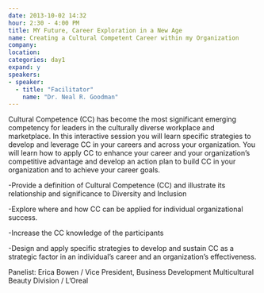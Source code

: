 ```yaml
---
date: 2013-10-02 14:32
hour: 2:30 - 4:00 PM
title: MY Future, Career Exploration in a New Age
name: Creating a Cultural Competent Career within my Organization
company: 
location: 
categories: day1
expand: y
speakers:
- speaker:  
  - title: "Facilitator"
    name: "Dr. Neal R. Goodman"
---
```

Cultural Competence (CC) has become the most significant emerging competency for
leaders in the culturally diverse workplace and marketplace. In this interactive session
you will learn specific strategies to develop and leverage CC in your careers and
across your organization. You will learn how to apply CC to enhance your career and
your organization’s competitive advantage and develop an action plan to build CC in
your organization and to achieve your career goals.

-Provide a definition of Cultural Competence (CC) and illustrate its relationship and significance to Diversity and Inclusion

-Explore where and how CC can be applied for individual organizational
success.

-Increase the CC knowledge of the participants

-Design and apply specific strategies to develop and sustain CC as a strategic
factor in an individual’s career and an organization’s effectiveness.

Panelist: Erica Bowen / Vice President, Business Development Multicultural Beauty
Division / L’Oreal
